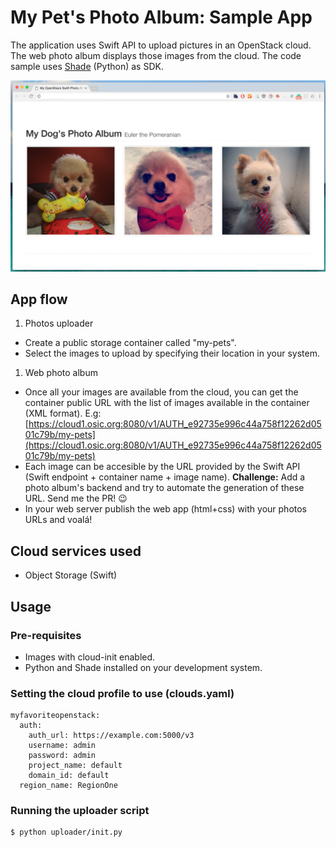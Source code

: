 # My Pet's Photo Album: Sample App
The application uses Swift API to upload pictures in an OpenStack cloud. The web photo album displays those images from the cloud. The code sample uses [Shade](http://docs.openstack.org/infra/shade/) (Python) as SDK.

![My Pet's Photo Album Example](https://raw.githubusercontent.com/MBonell/openstack-sdks-challenges/master/shade/swift/photo-album/my-pet-photo-album.png)

## App flow
1. Photos uploader
  *  Create a public storage container called "my-pets".
  *  Select the images to upload by specifying their location in your system.
1. Web photo album
  *  Once all your images are available from the cloud, you can get the container public URL with the list of images available in the container (XML format). E.g: [https://cloud1.osic.org:8080/v1/AUTH_e92735e996c44a758f12262d0501c79b/my-pets](https://cloud1.osic.org:8080/v1/AUTH_e92735e996c44a758f12262d0501c79b/my-pets)
  * Each image can be accesible by the URL provided by the Swift API (Swift endpoint + container name + image name). **Challenge:** Add a photo album's backend and try to automate the generation of these URL. Send me the PR! :wink:
  * In your web server publish the web app (html+css) with your photos URLs and voalá!

## Cloud services used
* Object Storage (Swift)

## Usage

### Pre-requisites
* Images with cloud-init enabled.
* Python and Shade installed on your development system.

### Setting the cloud profile to use (clouds.yaml)
```
myfavoriteopenstack:
  auth:
    auth_url: https://example.com:5000/v3
    username: admin
    password: admin
    project_name: default
    domain_id: default
  region_name: RegionOne
```

### Running the uploader script
```
$ python uploader/init.py
```
